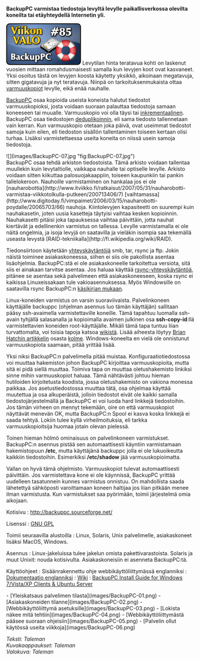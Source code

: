 <!--
Title: BackupPC
Week: 2x33
Number: 85
Date: 2012/08/12
Pageimage: valo85-backuppc.png
Tags: Linux,Windows,Mac OS X,Solaris,Unix,Varmuuskopiointi
-->

**BackupPC varmistaa tiedostoja levyltä levylle paikallisverkossa
olevilta koneilta tai etäyhteydellä Internetin yli.**

![](images/valo85-backuppc.png "fig:valo85-backuppc.png") Levytilan hinta
teratavua kohti on laskenut vuosien mittaan romahdusmaisesti samalla kun
levyjen koot ovat kasvaneet. Yksi osoitus tästä on levyjen koosta
käytetty yksikkö, aikoinaan megatavuja, sitten gigatavuja ja nyt
teratavuja. Niinpä on tarkoituksenmukaista ottaa
[varmuuskopiot](http://fi.wikipedia.org/wiki/Varmuuskopiointi) levylle,
eikä enää nauhalle.

[BackupPC](http://backuppc.sourceforge.net/) osaa kopioida useista
koneista halutut tiedostot varmuuskopioksi, josta voidaan suoraan
palauttaa tiedostoja samaan koneeseen tai muualle. Varmuuskopio voi olla
täysi tai
[inkrementaalinen](http://www.recall.fi/why-recall/data-protection-terminology).
BackupPC osaa tiedostojen
[deduplikoinnin](http://www.tietoviikko.fi/taustat/deduplikointi+laakitsee+dataturvotusta/a317122),
eli sama tiedosto tallennetaan vain kerran. Kun varmuuskopio otetaan
joka päivä, ovat useimmat tiedostot samoja kuin eilen, eli tiedoston
sisällön tallentaminen toiseen kertaan olisi turhaa. Lisäksi
varmistettaessa useita koneita on niissä usein samoja tiedostoja.

<div markdown="1" class="rightimage">
![](images/BackupPC-07.jpg "fig:BackupPC-07.jpg")
</div>
BackupPC osaa tehdä arkiston tiedostoista. Tämä arkisto voidaan
tallentaa muullekin kuin levytaltiolle, vaikkapa nauhalle tai optiselle
levylle. Arkisto voidaan sitten kiikuttaa palosuojakaappiin, toiseen
kaupunkiin tai pankin tallelokeroon.
Nauhoille varmistaminen on hankalaa jos ei ole
[nauharobottia](http://www.itviikko.fi/ratkaisut/2007/05/31/nauharobotti-varmistaa-viikkotolkulla-putkeen/200713406/7)
[vaihtamassa](http://www.digitoday.fi/vimpaimet/2006/03/15/nauharobotti-poydalle/20065703/66)
nauhoja. Kiintolevyjen kapasiteetti on suurempi kuin nauhakasetin, joten
uusia kasetteja täytyisi vaihtaa kesken kopioinnin. Nauhakasetti pitäisi
joka tapauksessa vaihtaa päivittäin, jotta nauhat kiertävät ja
edellinenkin varmistus on tallessa. Levylle varmistamalla ei ole näitä
ongelmia, ja isoja levyjä on saatavilla ja vieläkin isompia saa
tekemällä useasta levystä
[RAID-tekniikalla](http://fi.wikipedia.org/wiki/RAID).

Tiedonsiirtoon käytetään
[yhteyskäytäntöjä](http://fi.wikipedia.org/wiki/Protokolla_(tietoliikenne))
smb, tar, rsync ja ftp. Jokin näistä toiminee asiakaskoneessa, siihen ei
siis ole pakollista asentaa lisäohjelmia. BackupPC:stä ei ole
asiakaskoneelle tarkoitettua versiota, sitä siis ei ainakaan tarvitse
asentaa. Jos haluaa käyttää
[rsync-yhteyskäytäntöä](http://en.wikipedia.org/wiki/Rsync), pitänee se
asentaa sekä palvelimeen että asiakaskoneeseen, koska rsync ei kaikissa
Linuxeissakaan tule vakioasennuksessa. Myös Windowsille on saatavilla
rsync BackupPC:n [käsikirjan
mukaan](http://backuppc.sourceforge.net/faq/BackupPC.html#step_5__client_setup).

Linux-koneiden varmistus on varsin suoraviivaista. Palvelinkoneen
käyttäjälle backuppc (ohjelman asennus luo tämän käyttäjän) sallitaan
pääsy ssh-avaimella varmistettaville koneille. Tämä tapahtuu luomalla
ssh-avain tyhjällä salasanalla ja kopioimalla avaimen julkinen osa
**ssh-copy-id**:llä varmistettavien koneiden root-käyttäjälle. Mikäli
tämä tapa tuntuu liian turvattomalta, voi toisia tapoja katsoa
[wikistä](http://backuppc.sourceforge.net/faq/ssh.html#how_can_client_access_as_root_be_avoided).
Lisää aiheesta löytyy [Brian Hatchin
artikkelin](http://www.hackinglinuxexposed.com/articles/20021211.html)
osasta
[kolme](http://www.hackinglinuxexposed.com/articles/20030109.html).
Windows-koneelta en vielä ole onnistunut varmuuskopiota saamaan, pitää
yrittää lisää.

Yksi niksi BackupPC:n palvelimella pitää muistaa.
Konfiguraatiotiedostossa voi muuttaa hakemiston johon BackupPC
kirjoittaa varmuuskopioita, mutta sitä ei pidä siellä muuttaa. Toimiva
tapa on muuttaa oletushakemisto linkiksi sinne mihin varmuuskopiot
haluaa. Tämä nähtävästi johtuu hieman hutiloiden kirjoitetusta koodista,
jossa oletushakemisto on vakiona monessa paikkaa. Jos asetustiedostossa
muuttaa tätä, osa ohjelmaa käyttää muutettua ja osa alkuperäistä,
jolloin tiedostot eivät ole kaikki samalla tiedostojärjestelmällä ja
BackupPC ei voi luoda hard linkkejä tiedostoihin. Jos tämän virheen on
mennyt tekemään, oire on että varmuuskopiot näyttävät menevän OK, mutta
BackupPC:n Spool ei kasva koska linkkejä ei saada tehtyä. Lokiin tulee
kyllä virheilmoituksia, eli tarkka varmuuskopioitsija huomaa jotain
olevan pielessä.

Toinen hieman hölmö ominaisuus on palvelinkoneen varmistukset.
BackupPC:n asennus pistää sen automaattisesti käyntiin varmistamaan
hakemistopuun **/etc**, mutta käyttäjänä backuppc jolla ei ole
lukuoikeutta kaikkiin tiedostoihin. Esimerkiksi **/etc/shadow** jää
varmuuskopioimatta.

Vallan on hyvä tämä ohjelmisto. Varmuuskopiot tulevat automaattisesti
päivittäin. Jos varmistettava kone ei ole käynnissä, BackupPC yrittää
uudelleen tasatunnein kunnes varmistus onnistuu. On mahdollista saada
lähetettyä sähköposti varoittamaan koneen haltijaa jos liian pitkään
menee ilman varmistusta. Kun varmistukset saa pyörimään, toimii
järjestelmä omia aikojaan.

Kotisivu
:   <http://backuppc.sourceforge.net/>

Lisenssi
:   [GNU GPL](GNU_GPL)

Toimii seuraavilla alustoilla
:   Linux, Solaris, Unix palvelimelle, asiakaskoneet lisäksi MacOS,
    Windows.

Asennus
:   Linux-jakeluissa tulee jakelun omista pakettivarastoista. Solaris ja
    muut Unixit: nouda kotisivulta. Asiakaskoneisiin ei asenneta
    BackupPC:tä.

Käyttöohjeet
:   Sisäänrakennettu ohje webbikäyttöliittymässä englanniksi
:   [Dokumentaatio
    englanniksi](http://backuppc.sourceforge.net/faq/BackupPC.html)
:   [Wiki](http://sourceforge.net/apps/mediawiki/backuppc/index.php?title=Main_Page)
:   [BackupPC Install Guide for Windows 7/Vista/XP Clients & Ubuntu
    Server](http://www.cs.umd.edu/~cdunne/projs/backuppc_guide.html)

<div class="psgallery" markdown="1">
-   [Yleiskatsaus palvelimen tilasta](images/BackupPC-01.png)
-   [Asiakaskoneiden tilanne](images/BackupPC-02.png)
-   [Webbikäyttöliittymä asetuksille](images/BackupPC-03.png)
-   [Lokista näkee mitä tehtiin](images/BackupPC-04.png)
-   [Webbikäyttöliittymästä pääsee suoraan ohjeisiin](images/BackupPC-05.png)
-   [Palvelin ollut käytössä useita viikkoja](images/BackupPC-06.png)
</div>

*Teksti: Taleman* <br />
*Kuvakaappaukset: Taleman* <br />
*Valokuva: Taleman*
